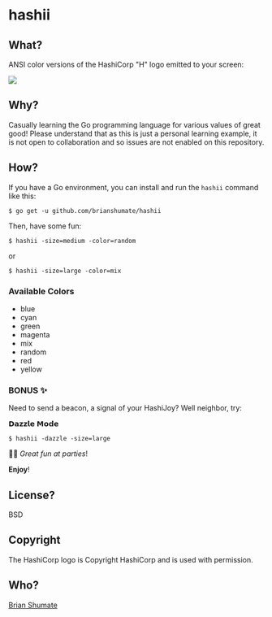 # hashii

## What?

ANSI color versions of the HashiCorp "H" logo emitted to your screen:

![](https://github.com/brianshumate/hashii/blob/master/share/screenshot.png)

## Why?

Casually learning the Go programming language for various values of great good! Please understand that as this is just a personal learning example, it is not open to collaboration and so issues are not enabled on this repository.

## How?

If you have a Go environment, you can install and run the `hashii` command like this:

```
$ go get -u github.com/brianshumate/hashii
```

Then, have some fun:

```
$ hashii -size=medium -color=random
```

or

```
$ hashii -size=large -color=mix
```

### Available Colors

- blue
- cyan
- green
- magenta
- mix
- random
- red
- yellow

### BONUS ✨

Need to send a beacon, a signal of your HashiJoy? Well neighbor, try:

𝗗𝗮𝘇𝘇𝗹𝗲 𝗠𝗼𝗱𝗲

```
$ hashii -dazzle -size=large
```

🎈🎉  *Great fun at parties*!

**Enjoy**!

## License?

BSD

## Copyright

The HashiCorp logo is Copyright HashiCorp and is used with permission.

## Who?

[Brian Shumate](https://github.com/brianshumate)
